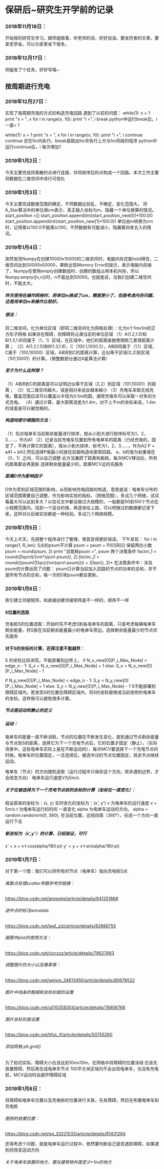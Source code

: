 ﻿# 保研后~研究生开学前的记录

### 2018年11月18日：
开始我的研究生学习，跟师姐做事，听老师的话，好好加油，要发厉害的文章，要拿奖学金，可以为家里省下很多。

### 2018年12月17日：
师姐发了个任务，好好写哦~

## 按周期进行充电

### 2018年12月27日：
实现了按周期充电的方式的构造充电回路
遇到了以前的问题：
while(1):
	x = 1
	print "x = ", x
	for i in range(x, 10):
		print "i =", i
		break
python中运行break后，i 一直= 1

while(1):
	x = 1
	print "x = ", x
	for i in range(x, 10):
		print "i =", i
		continue
continue 还在for内执行，break是跳出for并执行上方与for同级的程序
python中运行continue后，i 每次增加1

### 2019年1月2日：
今天主要完成将离散的点进行连接，并将排序后的点构成一个回路，本次工作主要将数据在二维空间中进行可视化

### 2019年1月3日：
今天主要完成数据范围的确定，不然数据比较乱，不确定，变化范围大。
将A_Star算法中的单位用cm表示，真正输入坐标为m，隐藏一个单位换算的情况。
start_position =[] 
    start_position.append(int(start_position_new[0]*100.0))
    start_position.append(int(start_position_new[1]*100.0))
单位由m转换为cm时，记得乘以100.0不能乘以100，不然数据有可能减小，隐藏着四舍五入的情况。

### 2019年1月4日：
突然发现Numpy在创建10000x10000的二维空间时，电脑内存还能hold得住，二维空间达到50000x50000，果断出现Memory Error的提示，表示电脑内存崩了，Numpy在使用empty创建数组时，创建的数组占用本机内存，所以Numpy.empty([n,n])时，n不能达到50000。也就是说，当我们创建二维空间时，不能太大。

##### 昨天使用在操作网格时，将单位m换成了cm，精度更小了，但是考虑内存问题，还是用单位m来操作比较好。

##### 想法：
将二维空间，化为单位区域（即将二维空间化为网格处理）：化为n个1mx1m的正方形子网格
如果存在障碍，则障碍将占满当前的单位区域
（1）A(1.2,1.5)和B(1.3,1.8)同属于（1，1）区域，在区域中，他们的距离直接使用欧几里得距离计算；
（2）A(1.2,1.5)和B(1.3,1.8)，C（100.1,1000.2），A和B同属于（1,1）区域，C属于（100,10000）区域，A和B到C的距离计算，近似等于区域(2,2)到区域（101,10001）的计算。（用整数部分通过A星算法计算）

##### 至于为什么这样想？
（1）A和B到C的距离是可以证明近似等于区域（2,2）到区域（101,10001）的距离；
（2）当二维空间越大，误差相对来说会越来越小
（3）充电车采取无线充电，覆盖范围应该可以覆盖以半径为0.5m的圆，通常充电车可以采取一对多的方式充电。
（4）通过计算，最大距离误差为1.4m，对于上千m的坐标来说，1.4m的误差是可以被忽略的。

##### 构造哈密尔顿图的方法：
（1）先对电单车当前剩余能量进行排序，按从小到大进行排序标号为1，2，3……，作为A1
（2）记录当前充电车位置到所有电单车的距离（已经充电的，固定了，不再计算它的距离），按从小到大排序，标号为1，2，3……，作为A2
P = a*A1 + b*A2,然后选择P值最小的放在前面构造哈密顿回路。
a、b的值为权重值在（0，1）之间，可以自己调整
此方法兼顾了距离和能耗，每次MCV移动后，所有的距离都会再更新
选择剩余能量最少的，距离MCV近的先服务

##### 距离D作为影响因子
D作为受到区域范围的影响，从而影响充电回路的构造，意思是说：电单车分布的区域范围需要自己调整，作为影响实验的指标。（网络范围），多试几个网络，试试看最大可以达到多大？以往论文中都没做过大规模的，一般都是50到100个节点在小规模范围内。找到一个适合的值，再逐渐往上跳，可以吧做过的数据都记录下来，这样对以后做实验都是一种经验。多试几个网络规模。

### 2019年1月5日：
今天上半天，先把整个程序进行了整理，使其变得更好阅读。
下午发现：
for i in range(1, R_len):
        S点的psum不计算
        psum = psum + P[0][R[i]]
    保留两位小数
    psum = round(psum, 2)
    print "总能耗psum =", psum
    两个决策条件
    factor_1 = round((D*qc*nl)/(vm*(qc*nl-psum)), 2)
    factor_2 = round(((psum*((D*qc)/(vm*(qc*nl-psum)))) + (D*qm)), 2)*
在决策条件中：涉及psum的计算出现了问题：
psum只计算当前加入回路的节点的功率的总和，并不是所有节点的总和，每一次的D和psum都会更新。

### 2019年1月6日：
索引建立邻接矩阵，和直接创建邻接矩阵是不一样的，顺序不一样

#### S位置的选取
充电桩S的位置选取：开始时先不考虑S到各电单车的距离，只是考虑每辆电单车剩余能量，将S放在当前剩余能量最小的电单车旁边。选择剩余能量最少的节点优先服务
#### 对于S的坐标的计算，还得注意不能越界：
S 的坐标比较讲究，不能部署到边界上，
if N_x_new[0][P_i_Max_Node] < edge_n - 1:
    S_x = N_x_new[0][P_i_Max_Node] + 1
else:
    S_x = N_x_new[0][P_i_Max_Node] - 1
    
if N_y_new[0][P_i_Max_Node] < edge_n - 1:
    S_y = N_y_new[0][P_i_Max_Node] + 1
else:
    S_y = N_y_new[0][P_i_Max_Node] - 1
S不能部署到障碍区域内，若发现S的位置在障碍区域内，将S的坐标替换成当前依附的电单车的坐标。这样做可以避免很多计算。

##### 节点是运动和静止的定义
##### 运动：
电单车的能量一直不断消耗，节点的位置在不断发生变化，直到通过节点剩余能量与节点到S的距离，选择它为下一个充电节点后，它的位置才固定（静止）。（实际场景中，这些电单车实际上是在不断运动的），每次MCV要选择下一个充电节点的时候，电单车的位置固定，一旦选择后，被选中过的节点位置固定，其余节点继续运动。

电单车（节点）的方向随机选取（运行过程中只保存这个方向，除非遇到边界，才会改变方向）
电单车运行速度V为5m/s

##### 关于在被选择为下一个充电节点前的坐标的计算（坐标在一直变化）：
假设原来的坐标为：(x, y)
实时变化的坐标为：(x', y')
v  为电单车的运行速度 v = 5m/s
t  为电单车运行的时间 一直变化
alpha 为电单车运动的方向，
alpha = random.randomint(0, 360),
在当前位置，巡视四周（360°），任选一个方向一直运行下去 
##### 新坐标为（x',y'）的计算，已经验证，可行
x' = x + v·t·cos(alpha/180·pi)
y' = y + v·t·sin(alpha/180·pi)

### 2019年1月7日：
对于第一个图：我们可以将所有的节点（电单车）指向充电桩S点
###### 离散点处理scatter参数参考的链接：
https://blog.csdn.net/anneqiqi/article/details/64125186#
###### 途中点的标注annotate
https://blog.csdn.net/leaf_zizi/article/details/82886755
###### 画图中plot的使用方法：
https://blog.csdn.net/cjcrxzz/article/details/79627483
###### 调整图片的大小以及像素等：
https://blog.csdn.net/weixin_34613450/article/details/80678522
###### 图片中线条的粗细和坐标刻度的设置
https://blog.csdn.net/u010358304/article/details/78906768
###### 图片坐标刻度设置
https://blog.csdn.net/hfut_jf/article/details/50755260
###### 添加网格 plt.grid()

为了贴切实际，障碍大小应该达到10mx10m，在网格中将障碍的位置涂绿
应该先放置障碍，然后再生成电单车节点
100平方米区域内不会出现电单车，也没有充电桩，MCV运动时会避开障碍区域

### 2019年1月8日：
将障碍和电单车位置以及充电桩的位置进行关联，先有障碍，然后在布置电单车和充电桩

###### 图例的放置位置：
https://blog.csdn.net/qq_33221533/article/details/81431264

还得考虑个问题，就是电单车运行过程中，依然要判断自己是否遇到障碍，如果遇到则改变运动方向
###### 关于电单车放置的地方，要在建筑物外围至少+1m的地方
